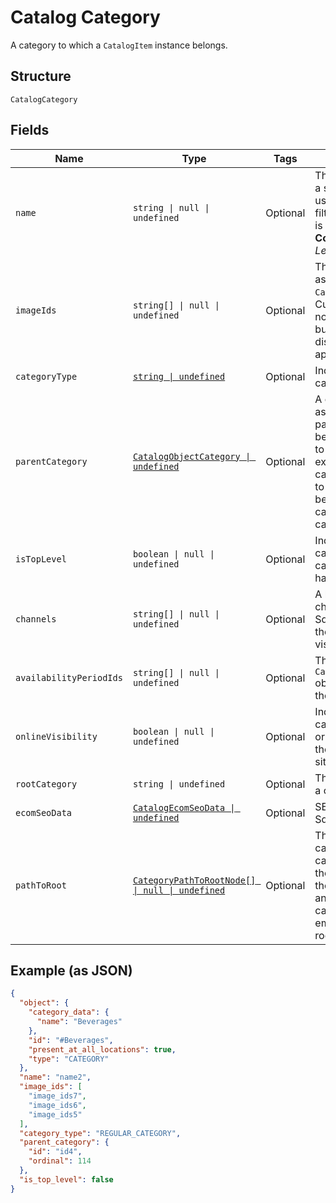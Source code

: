 <!-- Optimized: 2025-10-06 -->
<!-- RPM: 1.6.2.1.1.6.2.1_catalog-category_20251006 -->
<!-- Session: E2E RPM DNA Application -->
<!-- AOM: RND (Reggie & Dro) -->
<!-- COI: TECHNOLOGY -->
<!-- RPM: HIGH -->
<!-- ACTION: BUILD -->

# Catalog Category

A category to which a `CatalogItem` instance belongs.

## Structure

`CatalogCategory`

## Fields

| Name | Type | Tags | Description |
|  --- | --- | --- | --- |
| `name` | `string \| null \| undefined` | Optional | The category name. This is a searchable attribute for use in applicable query filters, and its value length is of Unicode code points.<br>**Constraints**: *Maximum Length*: `255` |
| `imageIds` | `string[] \| null \| undefined` | Optional | The IDs of images associated with this `CatalogCategory` instance.<br>Currently these images are not displayed by Square, but are free to be displayed in 3rd party applications. |
| `categoryType` | [`string \| undefined`](../../doc/models/catalog-category-type.md) | Optional | Indicates the type of a category. |
| `parentCategory` | [`CatalogObjectCategory \| undefined`](../../doc/models/catalog-object-category.md) | Optional | A category that can be assigned to an item or a parent category that can be assigned<br>to another category. For example, a clothing category can be assigned to a t-shirt item or<br>be made as the parent category to the pants category. |
| `isTopLevel` | `boolean \| null \| undefined` | Optional | Indicates whether a category is a top level category, which does not have any parent_category. |
| `channels` | `string[] \| null \| undefined` | Optional | A list of IDs representing channels, such as a Square Online site, where the category can be made visible. |
| `availabilityPeriodIds` | `string[] \| null \| undefined` | Optional | The IDs of the `CatalogAvailabilityPeriod` objects associated with the category. |
| `onlineVisibility` | `boolean \| null \| undefined` | Optional | Indicates whether the category is visible (`true`) or hidden (`false`) on all of the seller's Square Online sites. |
| `rootCategory` | `string \| undefined` | Optional | The top-level category in a category hierarchy. |
| `ecomSeoData` | [`CatalogEcomSeoData \| undefined`](../../doc/models/catalog-ecom-seo-data.md) | Optional | SEO data for for a seller's Square Online store. |
| `pathToRoot` | [`CategoryPathToRootNode[] \| null \| undefined`](../../doc/models/category-path-to-root-node.md) | Optional | The path from the category to its root category. The first node of the path is the parent of the category<br>and the last is the root category. The path is empty if the category is a root category. |

## Example (as JSON)

```json
{
  "object": {
    "category_data": {
      "name": "Beverages"
    },
    "id": "#Beverages",
    "present_at_all_locations": true,
    "type": "CATEGORY"
  },
  "name": "name2",
  "image_ids": [
    "image_ids7",
    "image_ids6",
    "image_ids5"
  ],
  "category_type": "REGULAR_CATEGORY",
  "parent_category": {
    "id": "id4",
    "ordinal": 114
  },
  "is_top_level": false
}
```
